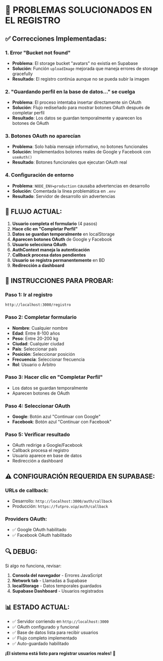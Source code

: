 # 🔧 PROBLEMAS SOLUCIONADOS EN EL REGISTRO

## ✅ Correcciones Implementadas:

### 1. **Error "Bucket not found"**
- **Problema**: El storage bucket "avatars" no existía en Supabase
- **Solución**: Función `uploadImage` mejorada que maneja errores de storage gracefully
- **Resultado**: El registro continúa aunque no se pueda subir la imagen

### 2. **"Guardando perfil en la base de datos..." se cuelga**
- **Problema**: El proceso intentaba insertar directamente sin OAuth
- **Solución**: Flujo rediseñado para mostrar botones OAuth después de completar perfil
- **Resultado**: Los datos se guardan temporalmente y aparecen los botones de OAuth

### 3. **Botones OAuth no aparecían**
- **Problema**: Solo había mensaje informativo, no botones funcionales
- **Solución**: Implementados botones reales de Google y Facebook con `useAuth()`
- **Resultado**: Botones funcionales que ejecutan OAuth real

### 4. **Configuración de entorno**
- **Problema**: `NODE_ENV=production` causaba advertencias en desarrollo
- **Solución**: Comentada la línea problemática en `.env`
- **Resultado**: Servidor de desarrollo sin advertencias

## 🎯 FLUJO ACTUAL:

1. **Usuario completa el formulario** (4 pasos)
2. **Hace clic en "Completar Perfil"** 
3. **Datos se guardan temporalmente** en localStorage
4. **Aparecen botones OAuth** de Google y Facebook
5. **Usuario selecciona OAuth** 
6. **AuthContext maneja la autenticación**
7. **Callback procesa datos pendientes**
8. **Usuario se registra permanentemente** en BD
9. **Redirección a dashboard**

## 🚀 INSTRUCCIONES PARA PROBAR:

### Paso 1: Ir al registro
```
http://localhost:3000/registro
```

### Paso 2: Completar formulario
- **Nombre**: Cualquier nombre
- **Edad**: Entre 8-100 años
- **Peso**: Entre 20-200 kg
- **Ciudad**: Cualquier ciudad
- **País**: Seleccionar país
- **Posición**: Seleccionar posición
- **Frecuencia**: Seleccionar frecuencia
- **Rol**: Usuario o Árbitro

### Paso 3: Hacer clic en "Completar Perfil"
- Los datos se guardan temporalmente
- Aparecen botones de OAuth

### Paso 4: Seleccionar OAuth
- **Google**: Botón azul "Continuar con Google"
- **Facebook**: Botón azul "Continuar con Facebook"

### Paso 5: Verificar resultado
- OAuth redirige a Google/Facebook
- Callback procesa el registro
- Usuario aparece en base de datos
- Redirección a dashboard

## ⚠️ CONFIGURACIÓN REQUERIDA EN SUPABASE:

### URLs de callback:
- Desarrollo: `http://localhost:3000/auth/callback`
- Producción: `https://futpro.vip/auth/callback`

### Providers OAuth:
- ✅ Google OAuth habilitado
- ✅ Facebook OAuth habilitado

## 🔍 DEBUG:

Si algo no funciona, revisar:
1. **Consola del navegador** - Errores JavaScript
2. **Network tab** - Llamadas a Supabase
3. **localStorage** - Datos temporales guardados
4. **Supabase Dashboard** - Usuarios registrados

## 📊 ESTADO ACTUAL:
- ✅ Servidor corriendo en `http://localhost:3000`
- ✅ OAuth configurado y funcional
- ✅ Base de datos lista para recibir usuarios
- ✅ Flujo completo implementado
- ✅ Auto-guardado habilitado

**¡El sistema está listo para registrar usuarios reales!** 🎉